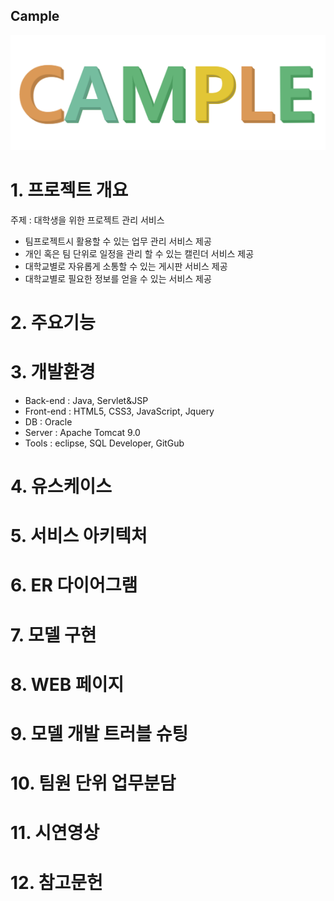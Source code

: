 ## Cample
![cample](./images/CAMPLE.png)
# 1. 프로젝트 개요
주제 : 대학생을 위한 프로젝트 관리 서비스
- 팀프로젝트시 활용할 수 있는 업무 관리 서비스 제공
- 개인 혹은 팀 단위로 일정을 관리 할 수 있는 캘린더 서비스 제공
- 대학교별로 자유롭게 소통할 수 있는 게시판 서비스 제공
- 대학교별로 필요한 정보를 얻을 수 있는 서비스 제공

# 2. 주요기능

# 3. 개발환경
- Back-end : Java, Servlet&JSP
- Front-end : HTML5, CSS3, JavaScript, Jquery
- DB : Oracle
- Server : Apache Tomcat 9.0
- Tools : eclipse, SQL Developer, GitGub
# 4. 유스케이스

# 5. 서비스 아키텍처

# 6. ER 다이어그램

# 7. 모델 구현

# 8. WEB 페이지

# 9. 모델 개발 트러블 슈팅

# 10. 팀원 단위 업무분담

# 11. 시연영상

# 12. 참고문헌
